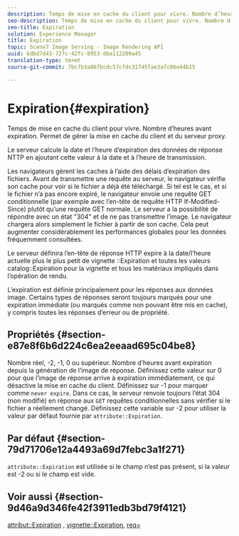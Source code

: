 ```yaml
---
description: Temps de mise en cache du client pour vivre. Nombre d’heures avant expiration. Permet de gérer la mise en cache du client et du serveur proxy.
seo-description: Temps de mise en cache du client pour vivre. Nombre d’heures avant expiration. Permet de gérer la mise en cache du client et du serveur proxy.
seo-title: Expiration
solution: Experience Manager
title: Expiration
topic: Scene7 Image Serving - Image Rendering API
uuid: 6dbd7d43-727c-42fc-8953-dba112209a45
translation-type: tm+mt
source-git-commit: 7bc7b3a86fbcdc57cfdc31745fae3afc06e44b15

---
```



# Expiration{#expiration}

Temps de mise en cache du client pour vivre. Nombre d’heures avant expiration. Permet de gérer la mise en cache du client et du serveur proxy.

Le serveur calcule la date et l’heure d’expiration des données de réponse NTTP en ajoutant cette valeur à la date et à l’heure de transmission.

Les navigateurs gèrent les caches à l’aide des délais d’expiration des fichiers. Avant de transmettre une requête au serveur, le navigateur vérifie son cache pour voir si le fichier a déjà été téléchargé. Si tel est le cas, et si le fichier n’a pas encore expiré, le navigateur envoie une requête GET conditionnelle (par exemple avec l’en-tête de requête HTTP If-Modified-Since) plutôt qu’une requête GET normale. Le serveur a la possibilité de répondre avec un état &quot;304&quot; et de ne pas transmettre l’image. Le navigateur chargera alors simplement le fichier à partir de son cache. Cela peut augmenter considérablement les performances globales pour les données fréquemment consultées.

Le serveur définira l’en-tête de réponse HTTP expire à la date/l’heure actuelle plus le plus petit de vignette ::Expiration et toutes les valeurs catalog::Expiration pour la vignette et tous les matériaux impliqués dans l’opération de rendu.

L’expiration est définie principalement pour les réponses aux données image. Certains types de réponses seront toujours marqués pour une expiration immédiate (ou marqués comme non pouvant être mis en cache), y compris toutes les réponses d’erreur ou de propriété.

## Propriétés {#section-e87e8f6b6d224c6ea2eeaad695c04be8}

Nombre réel, -2, -1, 0 ou supérieur. Nombre d’heures avant expiration depuis la génération de l’image de réponse. Définissez cette valeur sur 0 pour que l’image de réponse arrive à expiration immédiatement, ce qui désactive la mise en cache du client. Définissez sur -1 pour marquer comme `never expire`. Dans ce cas, le serveur renvoie toujours l’état 304 (non modifié) en réponse aux `GET` requêtes conditionnelles sans vérifier si le fichier a réellement changé. Définissez cette variable sur -2 pour utiliser la valeur par défaut fournie par `attribute::Expiration`.

## Par défaut {#section-79d71706e12a4493a69d7febc3a1f271}

`attribute::Expiration` est utilisée si le champ n’est pas présent, si la valeur est -2 ou si le champ est vide.

## Voir aussi {#section-9d46a9d346fe42f3911edb3bd79f4121}

[attribut::Expiration](../../../../../ir-api/material-cat/image-rendering-api-ref/c-ir-material-catalog/c-ir-attributes-reference/r-ir-expiration.md#reference-0f68ad8199c64bd4bc8d27dd78b7d996) , [vignette::Expiration](../../../../../ir-api/material-cat/image-rendering-api-ref/c-ir-material-catalog/c-ir-vignette-map-reference/r-ir-expiration-vignette.md#reference-df80829da93e4c0ab3f97a1792d9c74c), [req=](../../../../../ir-api/http-protocol/image-rendering-api-ref/c-ir-http-protocol-ref/c-ir-http-protocol-command-reference/r-ir-req.md#reference-792b1a663fb64261bd2de2a209b847fb)
